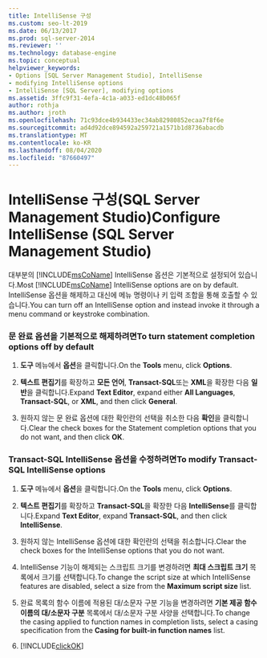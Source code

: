 ```yaml
---
title: IntelliSense 구성
ms.custom: seo-lt-2019
ms.date: 06/13/2017
ms.prod: sql-server-2014
ms.reviewer: ''
ms.technology: database-engine
ms.topic: conceptual
helpviewer_keywords:
- Options [SQL Server Management Studio], IntelliSense
- modifying IntelliSense options
- IntelliSense [SQL Server], modifying options
ms.assetid: 3ffc9f31-4efa-4c1a-a033-ed1dc48b065f
author: rothja
ms.author: jroth
ms.openlocfilehash: 71c93dce4b934433ec34ab82980852ecaa7f8f6e
ms.sourcegitcommit: ad4d92dce894592a259721a1571b1d8736abacdb
ms.translationtype: MT
ms.contentlocale: ko-KR
ms.lasthandoff: 08/04/2020
ms.locfileid: "87660497"
---
```

# <a name="configure-intellisense-sql-server-management-studio"></a><span data-ttu-id="20ca2-102">IntelliSense 구성(SQL Server Management Studio)</span><span class="sxs-lookup"><span data-stu-id="20ca2-102">Configure IntelliSense (SQL Server Management Studio)</span></span>
  <span data-ttu-id="20ca2-103">대부분의 [!INCLUDE[msCoName](../../includes/msconame-md.md)] IntelliSense 옵션은 기본적으로 설정되어 있습니다.</span><span class="sxs-lookup"><span data-stu-id="20ca2-103">Most [!INCLUDE[msCoName](../../includes/msconame-md.md)] IntelliSense options are on by default.</span></span> <span data-ttu-id="20ca2-104">IntelliSense 옵션을 해제하고 대신에 메뉴 명령이나 키 입력 조합을 통해 호출할 수 있습니다.</span><span class="sxs-lookup"><span data-stu-id="20ca2-104">You can turn off an IntelliSense option and instead invoke it through a menu command or keystroke combination.</span></span>  
  
### <a name="to-turn-statement-completion-options-off-by-default"></a><span data-ttu-id="20ca2-105">문 완료 옵션을 기본적으로 해제하려면</span><span class="sxs-lookup"><span data-stu-id="20ca2-105">To turn statement completion options off by default</span></span>  
  
1.  <span data-ttu-id="20ca2-106">**도구** 메뉴에서 **옵션**을 클릭합니다.</span><span class="sxs-lookup"><span data-stu-id="20ca2-106">On the **Tools** menu, click **Options**.</span></span>  
  
2.  <span data-ttu-id="20ca2-107">**텍스트 편집기**를 확장하고 **모든 언어**, **Transact-SQL**또는 **XML**을 확장한 다음 **일반**을 클릭합니다.</span><span class="sxs-lookup"><span data-stu-id="20ca2-107">Expand **Text Editor**, expand either **All Languages**, **Transact-SQL**, or **XML**, and then click **General**.</span></span>  
  
3.  <span data-ttu-id="20ca2-108">원하지 않는 문 완료 옵션에 대한 확인란의 선택을 취소한 다음 **확인**을 클릭합니다.</span><span class="sxs-lookup"><span data-stu-id="20ca2-108">Clear the check boxes for the Statement completion options that you do not want, and then click **OK**.</span></span>  
  
### <a name="to-modify-transact-sql-intellisense-options"></a><span data-ttu-id="20ca2-109">Transact-SQL IntelliSense 옵션을 수정하려면</span><span class="sxs-lookup"><span data-stu-id="20ca2-109">To modify Transact-SQL IntelliSense options</span></span>  
  
1.  <span data-ttu-id="20ca2-110">**도구** 메뉴에서 **옵션**을 클릭합니다.</span><span class="sxs-lookup"><span data-stu-id="20ca2-110">On the **Tools** menu, click **Options**.</span></span>  
  
2.  <span data-ttu-id="20ca2-111">**텍스트 편집기**를 확장하고 **Transact-SQL**을 확장한 다음 **IntelliSense**를 클릭합니다.</span><span class="sxs-lookup"><span data-stu-id="20ca2-111">Expand **Text Editor**, expand **Transact-SQL**, and then click **IntelliSense**.</span></span>  
  
3.  <span data-ttu-id="20ca2-112">원하지 않는 IntelliSense 옵션에 대한 확인란의 선택을 취소합니다.</span><span class="sxs-lookup"><span data-stu-id="20ca2-112">Clear the check boxes for the IntelliSense options that you do not want.</span></span>  
  
4.  <span data-ttu-id="20ca2-113">IntelliSense 기능이 해제되는 스크립트 크기를 변경하려면 **최대 스크립트 크기** 목록에서 크기를 선택합니다.</span><span class="sxs-lookup"><span data-stu-id="20ca2-113">To change the script size at which IntelliSense features are disabled, select a size from the **Maximum script size** list.</span></span>  
  
5.  <span data-ttu-id="20ca2-114">완료 목록의 함수 이름에 적용된 대/소문자 구분 기능을 변경하려면 **기본 제공 함수 이름의 대/소문자 구분** 목록에서 대/소문자 구분 사양을 선택합니다.</span><span class="sxs-lookup"><span data-stu-id="20ca2-114">To change the casing applied to function names in completion lists, select a casing specification from the **Casing for built-in function names** list.</span></span>  
  
6.  [!INCLUDE[clickOK](../../includes/clickok-md.md)]  
  
  
